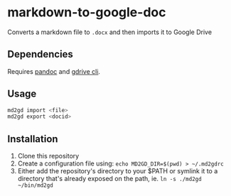 # markdown-to-google-doc
Converts a markdown file to `.docx` and then imports it to Google Drive 

## Dependencies
Requires [pandoc](http://pandoc.org) and [gdrive cli](https://github.com/prasmussen/gdrive).

## Usage
```bash
md2gd import <file>
md2gd export <docid>
```

## Installation
1. Clone this repository
2. Create a configuration file using: `echo MD2GD_DIR=$(pwd) > ~/.md2gdrc`
3. Either add the repository's directory to your $PATH or symlink it to a directory that's
already exposed on the path, ie. `ln -s ./md2gd ~/bin/md2gd`

